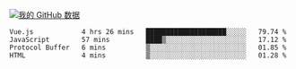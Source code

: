 [![我的 GitHub 数据](https://github-readme-stats.vercel.app/api?username=unbrain&?theme=dark)]()

<!--START_SECTION:waka-->
```text
Vue.js            4 hrs 26 mins   ████████████████████░░░░░   79.74 % 
JavaScript        57 mins         ████▒░░░░░░░░░░░░░░░░░░░░   17.12 % 
Protocol Buffer   6 mins          ▒░░░░░░░░░░░░░░░░░░░░░░░░   01.85 % 
HTML              4 mins          ▒░░░░░░░░░░░░░░░░░░░░░░░░   01.28 % 
```
<!--END_SECTION:waka-->

